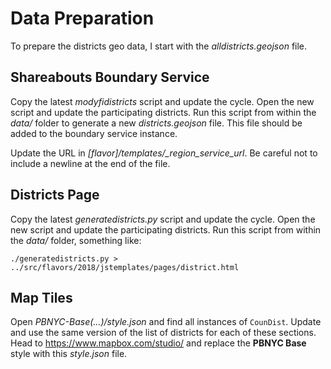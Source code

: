 # Data Preparation

To prepare the districts geo data, I start with the *alldistricts.geojson* file.

## Shareabouts Boundary Service

Copy the latest *modyfidistricts* script and update the cycle. Open the new
script and update the participating districts. Run this script from within the
*data/* folder to generate a new *districts.geojson* file. This file should be
added to the boundary service instance.

Update the URL in *[flavor]/templates/\_region_service_url*. Be careful not to
include a newline at the end of the file.

## Districts Page

Copy the latest *generatedistricts.py* script and update the cycle. Open the new
script and update the participating districts. Run this script from within the
*data/* folder, something like:

    ./generatedistricts.py > ../src/flavors/2018/jstemplates/pages/district.html

## Map Tiles

Open *PBNYC-Base(...)/style.json* and find all instances of `CounDist`. Update
and use the same version of the list of districts for each of these sections.
Head to https://www.mapbox.com/studio/ and replace the **PBNYC Base** style
with this *style.json* file.
